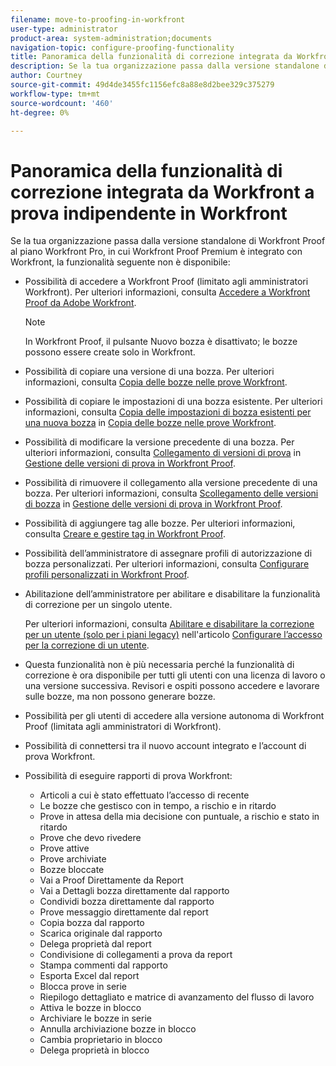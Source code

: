 ```yaml
---
filename: move-to-proofing-in-workfront
user-type: administrator
product-area: system-administration;documents
navigation-topic: configure-proofing-functionality
title: Panoramica della funzionalità di correzione integrata da Workfront a prova indipendente in Workfront
description: Se la tua organizzazione passa dalla versione standalone di Workfront Proof al piano Workfront Pro, in cui Workfront Proof Premium è integrato con Workfront, alcune funzionalità di correzione non sono disponibili.
author: Courtney
source-git-commit: 49d4de3455fc1156efc8a88e8d2bee329c375279
workflow-type: tm+mt
source-wordcount: '460'
ht-degree: 0%

---
```



# Panoramica della funzionalità di correzione integrata da Workfront a prova indipendente in Workfront

Se la tua organizzazione passa dalla versione standalone di Workfront Proof al piano Workfront Pro, in cui Workfront Proof Premium è integrato con Workfront, la funzionalità seguente non è disponibile:

* Possibilità di accedere a Workfront Proof (limitato agli amministratori Workfront). Per ulteriori informazioni, consulta [Accedere a Workfront Proof da Adobe Workfront](../../../review-and-approve-work/proofing/managing-proofs-within-workfront/access-wf-proof-in-workfront.md).

   >[!NOTE]
   >
   >In Workfront Proof, il pulsante Nuovo bozza è disattivato; le bozze possono essere create solo in Workfront.

* Possibilità di copiare una versione di una bozza. Per ulteriori informazioni, consulta  [Copia delle bozze nelle prove Workfront](../../../workfront-proof/wp-work-proofsfiles/create-proofs-and-files/copy-proofs.md).

* Possibilità di copiare le impostazioni di una bozza esistente. Per ulteriori informazioni, consulta [Copia delle impostazioni di bozza esistenti per una nuova bozza](../../../workfront-proof/wp-work-proofsfiles/create-proofs-and-files/copy-proofs.md#copy-with-new-file) in [Copia delle bozze nelle prove Workfront](../../../workfront-proof/wp-work-proofsfiles/create-proofs-and-files/copy-proofs.md).

* Possibilità di modificare la versione precedente di una bozza. Per ulteriori informazioni, consulta [Collegamento di versioni di prova](../../../workfront-proof/wp-work-proofsfiles/manage-your-work/manage-proof-versions.md#linking-and-unlinking-proof-versions) in [Gestione delle versioni di prova in Workfront Proof](../../../workfront-proof/wp-work-proofsfiles/manage-your-work/manage-proof-versions.md).

* Possibilità di rimuovere il collegamento alla versione precedente di una bozza. Per ulteriori informazioni, consulta [Scollegamento delle versioni di bozza](../../../workfront-proof/wp-work-proofsfiles/manage-your-work/manage-proof-versions.md#unlinkingproofversions) in [Gestione delle versioni di prova in Workfront Proof](../../../workfront-proof/wp-work-proofsfiles/manage-your-work/manage-proof-versions.md).

* Possibilità di aggiungere tag alle bozze. Per ulteriori informazioni, consulta [Creare e gestire tag in Workfront Proof](../../../workfront-proof/wp-work-proofsfiles/organize-your-work/create-and-manage-tags.md).

* Possibilità dell’amministratore di assegnare profili di autorizzazione di bozza personalizzati. Per ulteriori informazioni, consulta  [Configurare profili personalizzati in Workfront Proof](../../../workfront-proof/wp-acct-admin/account-settings/configure-custom-profiles.md).

* Abilitazione dell’amministratore per abilitare e disabilitare la funzionalità di correzione per un singolo utente.

   Per ulteriori informazioni, consulta [Abilitare e disabilitare la correzione per un utente (solo per i piani legacy)](../../../administration-and-setup/manage-workfront/configure-proofing/configure-a-users-proofing-access.md#enabling-and-disabling-proofing-for-a-user) nell&#39;articolo [Configurare l’accesso per la correzione di un utente](../../../administration-and-setup/manage-workfront/configure-proofing/configure-a-users-proofing-access.md).

* Questa funzionalità non è più necessaria perché la funzionalità di correzione è ora disponibile per tutti gli utenti con una licenza di lavoro o una versione successiva. Revisori e ospiti possono accedere e lavorare sulle bozze, ma non possono generare bozze.
* Possibilità per gli utenti di accedere alla versione autonoma di Workfront Proof (limitata agli amministratori di Workfront).
* Possibilità di connettersi tra il nuovo account integrato e l’account di prova Workfront.
* Possibilità di eseguire rapporti di prova Workfront:

   * Articoli a cui è stato effettuato l’accesso di recente
   * Le bozze che gestisco con in tempo, a rischio e in ritardo
   * Prove in attesa della mia decisione con puntuale, a rischio e stato in ritardo
   * Prove che devo rivedere
   * Prove attive
   * Prove archiviate
   * Bozze bloccate
   * Vai a Proof Direttamente da Report
   * Vai a Dettagli bozza direttamente dal rapporto
   * Condividi bozza direttamente dal rapporto
   * Prove messaggio direttamente dal report
   * Copia bozza dal rapporto
   * Scarica originale dal rapporto
   * Delega proprietà dal report
   * Condivisione di collegamenti a prova da report
   * Stampa commenti dal rapporto
   * Esporta Excel dal report
   * Blocca prove in serie
   * Riepilogo dettagliato e matrice di avanzamento del flusso di lavoro
   * Attiva le bozze in blocco
   * Archiviare le bozze in serie
   * Annulla archiviazione bozze in blocco
   * Cambia proprietario in blocco
   * Delega proprietà in blocco


